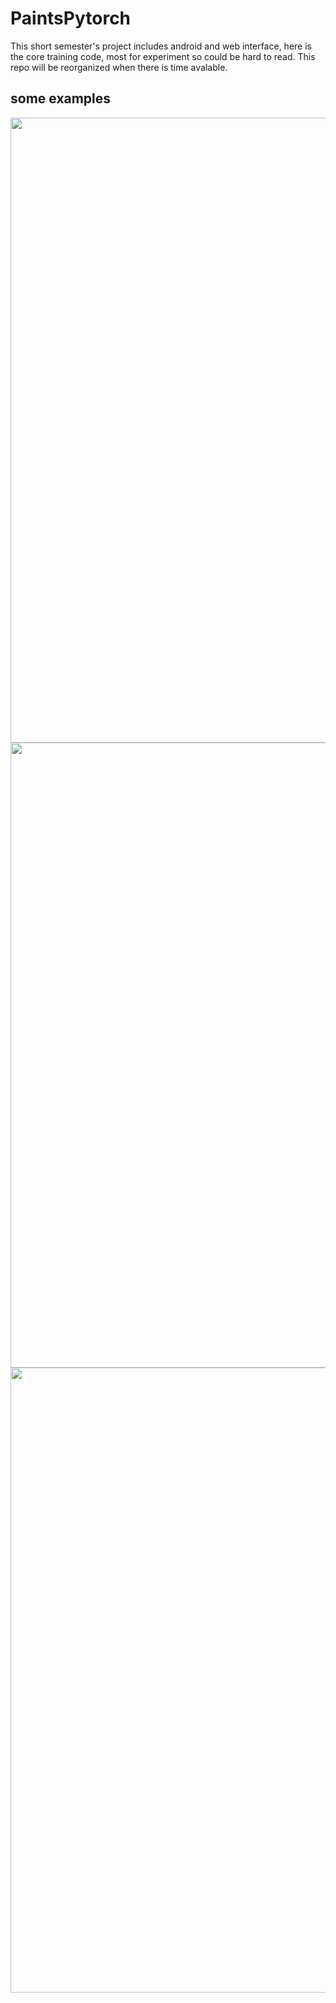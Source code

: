 # PaintsPytorch
This short semester's project includes android and web interface, here is the core training code, most for experiment so could be hard to read. This repo will be reorganized when there is time avalable.

## some examples
<img src="http://orashi.github.io/pic1.png" width="1000px"/>

<img src="http://orashi.github.io/pic2.png" width="1000px"/>

<img src="http://orashi.github.io/pic3.png" width="1000px"/>
